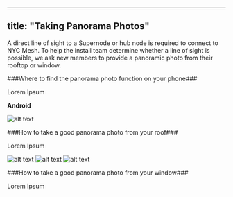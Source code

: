 
---
title: "Taking Panorama Photos"
---

A direct line of sight to a Supernode or hub node is required to connect to NYC Mesh. To help the install team determine whether a line of sight is possible, we ask new members to provide a panoramic photo from their rooftop or window. 

###Where to find the panorama photo function on your phone###

Lorem Ipsum

**Android**


![alt text](https://i.imgur.com/a08Fp43.jpg "Android Sequence")

###How to take a good panorama photo from your roof###

Lorem Ipsum

![alt text](https://node-db.netlify.com/panoramas/944a.jpg "Example 1")
![alt text](https://node-db.netlify.com/panoramas/303.jpg "Example 2")
![alt text](https://node-db.netlify.com/panoramas/303a.jpg "Example 3")

###How to take a good panorama photo from your window###

Lorem Ipsum
